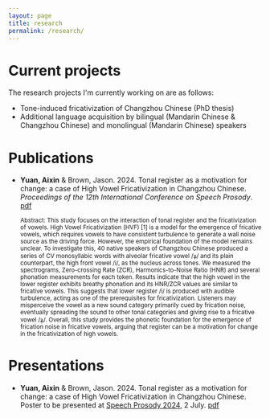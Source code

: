 ```yaml
---
layout: page
title: research
permalink: /research/
---
```



# Current projects

The research projects I'm currently working on are as follows:

* Tone-induced fricativization of Changzhou Chinese (PhD thesis)
* Additional language acquisition by bilingual (Mandarin Chinese & Changzhou Chinese) and monolingual (Mandarin Chinese) speakers


# Publications

* **Yuan, Aixin** & Brown, Jason. 2024. Tonal register as a motivation for change: a case of High Vowel Fricativization in Changzhou Chinese. *Proceedings of the 12th International Conference on Speech Prosody*. [pdf](https://www.isca-archive.org/speechprosody_2024/yuan24_speechprosody.pdf)

  <small>Abstract: This study focuses on the interaction of tonal register and the fricativization of vowels. High Vowel Fricativization (HVF) [1] is a model for the emergence of fricative vowels, which requires vowels to have consistent turbulence to generate a wall noise source as the driving force. However, the empirical foundation of the model remains unclear. To investigate this, 40 native speakers of Changzhou Chinese produced a series of CV monosyllabic words with alveolar fricative vowel /ʑ̩/ and its plain counterpart, the high front vowel /i/, as the nucleus across tones. We measured the spectrograms, Zero-crossing Rate (ZCR), Harmonics-to-Noise Ratio (HNR) and several phonation measurements for each token. Results indicate that the high vowel in the lower register exhibits breathy phonation and its HNR/ZCR values are similar to fricative vowels. This suggests that lower register /i/ is produced with audible turbulence, acting as one of the prerequisites for fricativization. Listeners may misperceive the vowel as a new sound category primarily cued by frication noise, eventually spreading the sound to other tonal categories and giving rise to a fricative vowel /ʑ̩/. Overall, this study provides the phonetic foundation for the emergence of frication noise in fricative vowels, arguing that register can be a motivation for change in the fricativization of high vowels.</small>


# Presentations

* **Yuan, Aixin** & Brown, Jason. 2024. Tonal register as a motivation for change: a case of High Vowel Fricativization in Changzhou Chinese. Poster to be presented at [Speech Prosody 2024](https://www.universiteitleiden.nl/sp2024), 2 July. [pdf](https://www.isca-archive.org/speechprosody_2024/yuan24_speechprosody.pdf)
